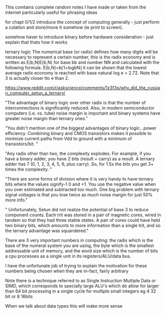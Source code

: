This comtains complete random notes I have made or taken from the internet particularly useful for phrasing ideas




for chapt 0/1/2 introduce the concept of computing generally - just perform a culation and store/move it somehow (ie print to screen).

somehow haver to introduce binary before hardware consideration - just explain that thats how it works



ternary logic 
The numerical base (or radix) defines how many digits will be necessary to represent a certain number, this is the radix economy and is written as E(b,N)E(b,N) for base bb and number NN and calculated with the following formula. 
E(b,N)=b⌊1+logb​N⌋
it can be shown that the lowest average radix economy is reached with base natural log e = 2.72. Note that 3 is actually closer tto e than 2.

https://www.reddit.com/r/askscience/comments/1z3f3s/why_did_the_russian_computer_setun_a_ternary/

"The advantage of binary logic over other radix is that the number of interconnections is significantly reduced. Also, in modern semiconductor computers (i.e. vs. tube) noise margin is important and binary systems have greater noise margin than ternary ones."

"You didn't mention one of the biggest advantages of binary logic...power efficiency. Combining binary and CMOS transistors makes it possible to minimize current paths from Vdd to ground with a minimum of transistors/bit. "

"Any radix other than two, the complexity explodes. For example, if you have a binary adder, you have 2 bits (result + carry) as a result. A ternary adder has 7 (0, 1, 2, 3, 4, 5, 6, plus carry). So, for 1.5x the bits you get 3+ times the complexity. "

"There are some forms of division where it is very handy to have ternary bits where the values signify-1 0 and +1. You use the negative value when you over estimated and subtracted too much.
One big problem with ternary signal voltages is that you lose twice as much noise margin for just 50% more info."

"    Unfortunately, Setun did not realize the potential of base 3 to reduce component counts. Each trit was stored in a pair of magnetic cores, wired in tandem so that they had three stable states. A pair of cores could have held two binary bits, which amounts to more information than a single trit, and so the ternary advantage was squandered."






There are 3 very important numbers in computing: the radix which is the base of the numeral system you are using, the byte which is the smallest addressable unit of memory, and the word size which is the number of bits a cpu processes as a single unit in its registers/ALU/data bus.

I have the unfortunate job of trying to explain the motivation for these numbers being chosen when they are in-fact, fairly arbitrary

Note there is a technique referred to as Single Instruction Multiple Data or SIMD, which corresponds to specially large ALU's which do allow for larger than 64 bit processing in a single cycle for multiple small integers eg 4 32 bit or 8 16bits

When we talk about data types this will make more sense